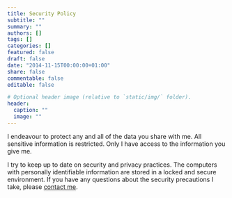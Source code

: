 ```yaml
---
title: Security Policy
subtitle: ""
summary: ""
authors: []
tags: []
categories: []
featured: false
draft: false
date: "2014-11-15T00:00:00+01:00"
share: false
commentable: false
editable: false

# Optional header image (relative to `static/img/` folder).
header:
  caption: ""
  image: ""
---
```


I endeavour to protect any and all of the data you share with me. All sensitive information is 
restricted. Only I have access to the information you give me.

I try to keep up to date on security and privacy practices. The computers with personally 
identifiable information are stored in a locked and secure environment. If you have any 
questions about the security precautions I take, please [contact me](/#contact).
